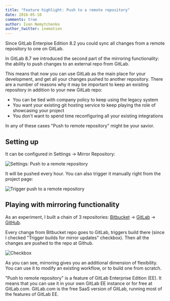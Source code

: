 ```yaml
---
title: "Feature highlight: Push to a remote repository"
date: 2016-05-10
comments: true
author: Ivan Nemytchenko
author_twitter: inemation
---
```


Since GitLab Enterpise Edition 8.2 you could sync all changes from a remote repository to one on GitLab.

In GitLab 8.7 we introduced the second part of the mirroring functionality: the ability to push changes to an external repo from GitLab.

This means that now you can use GitLab as the main place for your development, and get all your changes pushed to another repository.
There are a number of reasons why it may be important to keep an existing repository in addition to your new GitLab repo:

- You can be tied with company policy to keep using the legacy system
- You want your existing git hosting service to keep playing the role of showcasing your project
- You don't want to spend time reconfiguring all your existing integrations

In any of these cases "Push to remote repository" might be your savior.


## Setting up

It can be configured in Settings → Mirror Repository:

![Settings: Push to a remote repository](/images/blogimages/push-to-remote-repository/settings.png)

It will be pushed every hour. You can also trigger it manually right from the project page:

![Trigger push to a remote repository](/images/blogimages/push-to-remote-repository/trigger.png)


## Playing with mirroring functionality

As an experiment, I built a chain of 3 repositories: [Bitbucket](https://bitbucket.org/ivannemytchenko/sync) → [GitLab](https://gitlab.com/inem/sync) → [GitHub](https://github.com/inem/sync).

Every change from Bitbucket repo goes to GitLab, triggers build there (since I checked "Trigger builds for mirror updates" checkbox). Then all the changes are pushed to the repo at Github.

![Checkbox](/images/blogimages/push-to-remote-repository/checkbox.png)

As you can see, mirroring gives you an additional dimension of flexibility. You can use it to modify an existing workflow, or to build one from scratch.


"Push to remote repository" is a feature of GitLab Enterprise Edition (EE). It means that you can use it in your own GitLab EE instance or for free at GitLab.com.
GitLab.com is the free SaaS version of GitLab, running most of the features of GitLab EE. 
